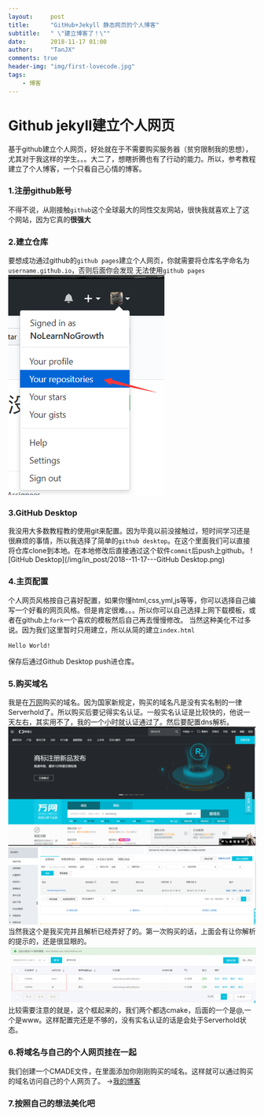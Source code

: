 ```yaml
---
layout:     post
title:      "GitHub+Jekyll 静态网页的个人博客"
subtitle:   " \"建立博客了！\""
date:       2018-11-17 01:00
author:     "TanJX"
comments: true
header-img: "img/first-lovecode.jpg"
tags:
    - 博客
---
```


# Github jekyll建立个人网页

基于github建立个人网页，好处就在于不需要购买服务器（贫穷限制我的思想），尤其对于我这样的学生。。。大二了，想瞎折腾也有了行动的能力。所以，参考教程建立了个人博客，一个只看自己心情的博客。

### 1.注册github账号
不得不说，从刚接触```github```这个全球最大的同性交友网站，很快我就喜欢上了这个网站，因为它真的**很强大**


### 2.建立仓库
要想成功通过github的```github pages```建立个人网页，你就需要将仓库名字命名为```username.github.io```，否则后面你会发现
无法使用```github pages```
![GitHub](/img/in_post/2018-11-17---GitHub.png)

### 3.GitHub Desktop
我没用大多数教程教的使用git来配置。因为毕竟以前没接触过，短时间学习还是很麻烦的事情，所以我选择了简单的```github desktop```。在这个里面我们可以直接将仓库clone到本地。在本地修改后直接通过这个软件```commit```后push上github。
![GitHub Desktop](/img/in_post/2018--11-17---GitHub Desktop.png)

### 4.主页配置
个人网页风格按自己喜好配置，如果你懂html,css,yml,js等等，你可以选择自己编写一个好看的网页风格。但是肯定很难。。。所以你可以自己选择上网下载模板，或者在github上```fork```一个喜欢的模板然后自己再去慢慢修改。
当然这种美化不过多说。因为我们这里暂时只用建立，所以从简的建立```index.html ```
```
Hello World!
```
保存后通过Github Desktop push进仓库。

### 5.购买域名
我是在[万网](https://wanwang.aliyun.com/)购买的域名。因为国家新规定，购买的域名凡是没有实名制的一律Serverhold了。所以购买后要记得实名认证。一般实名认证是比较快的，他说一天左右，其实用不了，我的一个小时就认证通过了。然后要配置dns解析。
![万网](/img/in_post/2018-11-17---wanwang.png)
![购买后的列表](/img/in_post/2018-11-17---yuming.png)
当然我这个是我买完并且解析已经弄好了的。第一次购买的话，上面会有让你解析的提示的，还是很显眼的。
![解析配置](/img/in_post/2018-11-17---dns.png)
比较需要注意的就是，这个框起来的，我们两个都选cmake，后面的一个是@,一个是www。这样配置完还是不够的，没有实名认证的话是会处于Serverhold状态。


### 6.将域名与自己的个人网页挂在一起
我们创建一个CMADE文件，在里面添加你刚刚购买的域名。这样就可以通过购买的域名访问自己的个人网页了。
→[我的博客](https://nolearnnogrowth.top/)

### 7.按照自己的想法美化吧